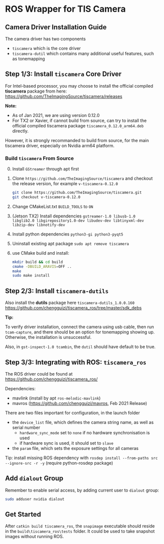 # ROS Wrapper for TIS Camera

## Camera Driver Installation Guide

The camera driver has two components

- `tiscamera` which is the core driver
- `tiscamera-dutil` which contains many additional useful features, such as tonemapping

## Step 1/3: Install `tiscamera` Core Driver

For Intel-based processor, you may choose to install the official compiled **tiscamera** package from here: https://github.com/TheImagingSource/tiscamera/releases

**Note:**
- As of Jan 2021, we are using version 0.12.0
- For TX2 or Xavier, if cannot build from source, can try to install the official compiled tiscamera package  `tiscamera_0.12.0_arm64.deb` directly.


However, it is strongly recommanded to build from source, for the main tiscamera driver, especially on Nvidia arm64 platform.

### Build `tiscamera` From Source
0. Install `GStreamer` through apt first
1. Clone `https://github.com/TheImagingSource/tiscamera` and checkout the release version, for example `v-tiscamera-0.12.0`

    ``` bash
    git clone https://github.com/TheImagingSource/tiscamera.git
    git checkout v-tiscamera-0.12.0
    
2. Change CMakeList.txt `BUILD_TOOLS` to `ON`
3. (Jetson TX2) Install dependencies `gstreamer-1.0 libusb-1.0 libglib2.0 libgirepository1.0-dev libudev-dev libtinyxml-dev libzip-dev libnotify-dev`
4. Install python dependencies `python3-gi python3-pyqt5`
5. Uninstall existing apt package `sudo apt remove tiscamera`
6. use CMake build and install:
    ``` bash
    mkdir build && cd build
    cmake -DBUILD_ARAVIS=OFF ..
    make
    sudo make install
    ```

## Step 2/3: Install `tiscamera-dutils`

Also install the **dutils** package here `tiscamera-dutils_1.0.0.160`
https://github.com/chengguizi/tiscamera_ros/tree/master/sdk_debs

**Tip:**

To verify driver installation, connect the camera using usb cable, then run `tcam-capture`, and there should be an option for tonemapping showing up. Otherwise, the installation is unsuccessful.

Also, in `gst-inspect-1.0 tcambin`, the `dutil` should have default to be true.


## Step 3/3: Integrating with ROS: `tiscamera_ros`

The ROS driver could be found at https://github.com/chengguizi/tiscamera_ros/

Dependencies:
- mavlink (install by apt `ros-melodic-mavlink`)
- mavros (https://github.com/chengguizi/mavros, Feb 2021 Release)

There are two files important for configuration, in the launch folder
- the `device_list` file, which defines the camera string name, as well as serial number
  - `hardware_sync_mode` set to `none` if no hardware synchronisation is used
  - if hardware sync is used, it should set to `slave`
- the `param` file, which sets the exposure settings for all cameras

Tip: install missing ROS dependency with `rosdep install --from-paths src --ignore-src -r -y` (require python-rosdep package)

## Add `dialout` Group

Remember to enable serial access, by adding current user to `dialout` group:
```bash
sudo adduser nvidia dialout
```
## Get Started

After `catkin build tiscamera_ros`, the `snapimage` executable should reside in the `build\tiscamera_ros\tests` folder. It could be used to take snapshot images without running ROS.
